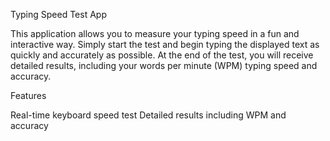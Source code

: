 Typing Speed Test App

This application allows you to measure your typing speed in a fun and interactive way. Simply start the test and begin typing the displayed text as quickly and accurately as possible. At the end of the test, you will receive detailed results, including your words per minute (WPM) typing speed and accuracy.

Features

Real-time keyboard speed test
Detailed results including WPM and accuracy